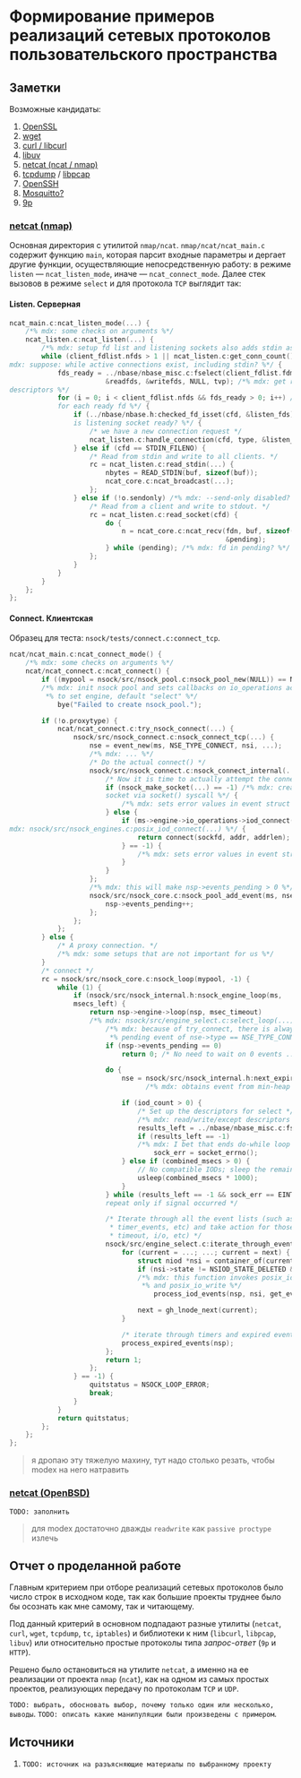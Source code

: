 # Формирование примеров реализаций сетевых протоколов пользовательского пространства

## Заметки

Возможные кандидаты:

1. [OpenSSL](https://github.com/openssl/openssl)
1. [wget](https://github.com/mirror/wget)
1. [curl / libcurl](https://github.com/curl/curl)
1. [libuv](https://github.com/libuv/libuv)
1. [netcat (ncat / nmap)](https://github.com/nmap/nmap)
1. [tcpdump](https://github.com/the-tcpdump-group/tcpdump) / [libpcap](https://github.com/the-tcpdump-group/libpcap)
1. [OpenSSH](https://github.com/openssh/openssh-portable)
1. [Mosquitto?](https://github.com/eclipse-mosquitto/mosquitto)
1. [9p](https://blog.aqwari.net/9p/)

### [netcat (nmap)](https://github.com/nmap/nmap/tree/master/ncat)

Основная директория с утилитой `nmap/ncat`. `nmap/ncat/ncat_main.c` содержит
функцию `main`, которая парсит входные параметры и дергает другие функции,
осуществляющие непосредственную работу: в режиме `listen` &mdash;
`ncat_listen_mode`, иначе &mdash; `ncat_connect_mode`. Далее стек вызовов в
режиме `select` и для протокола `TCP` выглядит так:

#### Listen. Серверная

```C
ncat_main.c:ncat_listen_mode(...) {
    /*% mdx: some checks on arguments %*/
    ncat_listen.c:ncat_listen(...) {
        /*% mdx: setup fd list and listening sockets also adds stdin as client fd %*/
        while (client_fdlist.nfds > 1 || ncat_listen.c:get_conn_count() > 0) /*%
mdx: suppose: while active connections exist, including stdin? %*/ {
            fds_ready = ../nbase/nbase_misc.c:fselect(client_fdlist.fdmax + 1,
                        &readfds, &writefds, NULL, tvp); /*% mdx: get ready file
descriptors %*/
            for (i = 0; i < client_fdlist.nfds && fds_ready > 0; i++) /*% mdx:
            for each ready fd %*/ {
                if (../nbase/nbase.h:checked_fd_isset(cfd, &listen_fds)) /*% mdx:
                is listening socket ready? %*/ {
                    /* we have a new connection request */
                    ncat_listen.c:handle_connection(cfd, type, &listen_fds);
                } else if (cfd == STDIN_FILENO) {
                    /* Read from stdin and write to all clients. */
                    rc = ncat_listen.c:read_stdin(...) {
                        nbytes = READ_STDIN(buf, sizeof(buf));
                        ncat_core.c:ncat_broadcast(...);
                    };
                } else if (!o.sendonly) /*% mdx: --send-only disabled? %*/ {
                    /* Read from a client and write to stdout. */
                    rc = ncat_listen.c:read_socket(cfd) {
                        do {
                            n = ncat_core.c:ncat_recv(fdn, buf, sizeof(buf),
                                                      &pending);
                        } while (pending); /*% mdx: fd in pending? %*/
                    };
                }
            }
        }
    };
};
```

#### Connect. Клиентская

Образец для теста: `nsock/tests/connect.c:connect_tcp`.

```C
ncat/ncat_main.c:ncat_connect_mode() {
    /*% mdx: some checks on arguments %*/
    ncat/ncat_connect.c:ncat_connect() {
        if ((mypool = nsock/src/nsock_pool.c:nsock_pool_new(NULL)) == NULL)
        /*% mdx: init nsock pool and sets callbacks on io_operations according
         *% to set engine, default "select" %*/
            bye("Failed to create nsock_pool.");

        if (!o.proxytype) {
            ncat/ncat_connect.c:try_nsock_connect(...) {
                nsock/src/nsock_connect.c:nsock_connect_tcp(...) {
                    nse = event_new(ms, NSE_TYPE_CONNECT, nsi, ...);
                    /*% mdx: ... %*/
                    /* Do the actual connect() */
                    nsock/src/nsock_connect.c:nsock_connect_internal(...) {
                        /* Now it is time to actually attempt the connection */
                        if (nsock_make_socket(...) == -1) /*% mdx: creates
                        socket via socket() syscall %*/ {
                            /*% mdx: sets error values in event struct %*/
                        } else {
                            if (ms->engine->io_operations->iod_connect(...) /*%
mdx: nsock/src/nsock_engines.c:posix_iod_connect(...) %*/ {
                                return connect(sockfd, addr, addrlen);
                            } == -1) {
                                /*% mdx: sets error values in event struct %*/
                            }
                        }
                    };
                    /*% mdx: this will make nsp->events_pending > 0 %*/
                    nsock/src/nsock_core.c:nsock_pool_add_event(ms, nse) {
                        nsp->events_pending++;
                    };
                };
            };
        } else {
            /* A proxy connection. */
            /*% mdx: some setups that are not important for us %*/
        }
        /* connect */
        rc = nsock/src/nsock_core.c:nsock_loop(mypool, -1) {
            while (1) {
                if (nsock/src/nsock_internal.h:nsock_engine_loop(ms,
                msecs_left) {
                    return nsp->engine->loop(nsp, msec_timeout)
                    /*% mdx: nsock/src/engine_select.c:select_loop(...) %*/ {
                        /*% mdx: because of try_connect, there is always single
                         *% pending event of nse->type == NSE_TYPE_CONNECT %*/
                        if (nsp->events_pending == 0)
                            return 0; /* No need to wait on 0 events ... */

                        do {
                            nse = nsock/src/nsock_internal.h:next_expirable_event(nsp)
                                  /*% mdx: obtains event from min-heap priority queue %*/;

                            if (iod_count > 0) {
                                /* Set up the descriptors for select */
                                /*% mdx: read/write/except descriptors setup %*/
                                results_left = ../nbase/nbase_misc.c:fselect(...);
                                if (results_left == -1)
                                /*% mdx: I bet that ends do-while loop %*/
                                    sock_err = socket_errno();
                            } else if (combined_msecs > 0) {
                                // No compatible IODs; sleep the remainder of the wait time.
                                usleep(combined_msecs * 1000);
                            }
                        } while (results_left == -1 && sock_err == EINTR); /*
                        repeat only if signal occurred */

                        /* Iterate through all the event lists (such as connect_events, read_events,
                         * timer_events, etc) and take action for those that have completed (due to
                         * timeout, i/o, etc) */
                        nsock/src/engine_select.c:iterate_through_event_lists(nsp) {
                            for (current = ...; ...; current = next) {
                                struct niod *nsi = container_of(current,...);
                                if (nsi->state != NSIOD_STATE_DELETED && nsi->events_pending)
                                /*% mdx: this function invokes posix_io_read
                                 *% and posix_io_write %*/
                                    process_iod_events(nsp, nsi, get_evmask(nsp, nsi));

                                next = gh_lnode_next(current);
                            }

                            /* iterate through timers and expired events */
                            process_expired_events(nsp);
                        };
                        return 1;
                    };
                } == -1) {
                    quitstatus = NSOCK_LOOP_ERROR;
                    break;
                }
            }
            return quitstatus;
        };
    };
};
```
> я дропаю эту тяжелую махину, тут надо столько резать, чтобы modex на него натравить

### [netcat (OpenBSD)](https://github.com/openbsd/src/blob/master/usr.bin/nc/netcat.c)

`TODO: заполнить`
> для modex достаточно дважды `readwrite` как `passive proctype` излечь

## Отчет о проделанной работе

Главным критерием при отборе реализаций сетевых протоколов было число строк в
исходном коде, так как большие проекты труднее было бы осознать как мне самому,
так и читающему.

Под данный критерий в основном подпадают разные утилиты (`netcat`, `curl`,
`wget`, `tcpdump`, `tc`, `iptables`) и библиотеки к ним (`libcurl`, `libpcap`,
`libuv`) или относительно простые протоколы типа _запрос-ответ_ (`9p` и `HTTP`).

Решено было остановиться на утилите `netcat`, а именно на ее реализации от
проекта `nmap` (`ncat`), как на одном из самых простых проектов, реализующих
передачу по протоколам `TCP` и `UDP`.

`TODO: выбрать, обосновать выбор, почему только один или несколько, выводы`.
`TODO: описать какие манипуляции были произведены с примером`.

## Источники

1. `TODO: источник на разъясняющие материалы по выбранному проекту`
